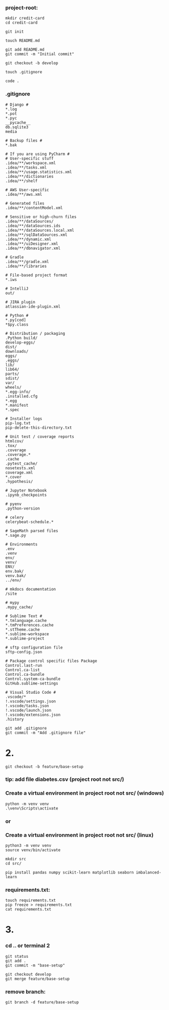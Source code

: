 ### project-root:
```
mkdir credit-card
cd credit-card
```
```
git init 
```
```
touch README.md 
```
```
git add README.md
git commit -m "Initial commit"
```
```
git checkout -b develop
```
```
touch .gitignore
```
```
code .
```

### .gitignore
```
# Django #
*.log
*.pot
*.pyc
__pycache__
db.sqlite3
media

# Backup files #
*.bak

# If you are using PyCharm #
# User-specific stuff
.idea/**/workspace.xml
.idea/**/tasks.xml
.idea/**/usage.statistics.xml
.idea/**/dictionaries
.idea/**/shelf

# AWS User-specific
.idea/**/aws.xml

# Generated files
.idea/**/contentModel.xml

# Sensitive or high-churn files
.idea/**/dataSources/
.idea/**/dataSources.ids
.idea/**/dataSources.local.xml
.idea/**/sqlDataSources.xml
.idea/**/dynamic.xml
.idea/**/uiDesigner.xml
.idea/**/dbnavigator.xml

# Gradle
.idea/**/gradle.xml
.idea/**/libraries

# File-based project format
*.iws

# IntelliJ
out/

# JIRA plugin
atlassian-ide-plugin.xml

# Python #
*.py[cod]
*$py.class

# Distribution / packaging
.Python build/
develop-eggs/
dist/
downloads/
eggs/
.eggs/
lib/
lib64/
parts/
sdist/
var/
wheels/
*.egg-info/
.installed.cfg
*.egg
*.manifest
*.spec

# Installer logs
pip-log.txt
pip-delete-this-directory.txt

# Unit test / coverage reports
htmlcov/
.tox/
.coverage
.coverage.*
.cache
.pytest_cache/
nosetests.xml
coverage.xml
*.cover
.hypothesis/

# Jupyter Notebook
.ipynb_checkpoints

# pyenv
.python-version

# celery
celerybeat-schedule.*

# SageMath parsed files
*.sage.py

# Environments
.env
.venv
env/
venv/
ENV/
env.bak/
venv.bak/
../env/

# mkdocs documentation
/site

# mypy
.mypy_cache/

# Sublime Text #
*.tmlanguage.cache
*.tmPreferences.cache
*.stTheme.cache
*.sublime-workspace
*.sublime-project

# sftp configuration file
sftp-config.json

# Package control specific files Package
Control.last-run
Control.ca-list
Control.ca-bundle
Control.system-ca-bundle
GitHub.sublime-settings

# Visual Studio Code #
.vscode/*
!.vscode/settings.json
!.vscode/tasks.json
!.vscode/launch.json
!.vscode/extensions.json
.history
```
```
git add .gitignore
git commit -m "Add .gitignore file"
```

# 2. 
```
git checkout -b feature/base-setup
```

### tip: add file diabetes.csv (project root not src/)

### Create a virtual environment in project root not src/ (windows)
```
python -m venv venv
.\venv\Scripts\activate
```

### or
### Create a virtual environment in project root not src/ (linux)
```
python3 -m venv venv
source venv/bin/activate
```
```
mkdir src
cd src/
```
```
pip install pandas numpy scikit-learn matplotlib seaborn imbalanced-learn
```

### requirements.txt:
```
touch requirements.txt
pip freeze > requirements.txt
cat requirements.txt
```

# 3. 
### cd .. or terminal 2
```
git status
git add .
git commit -m "base-setup"
```
```
git checkout develop
git merge feature/base-setup
```
### remove branch:
```
git branch -d feature/base-setup
```

